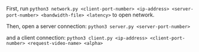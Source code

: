 First, run
```python3 network.py <client-port-number> <ip-address> <server-port-number> <bandwidth-file> <latency>```
to open network.

Then, open a server connection:
```python3 server.py <server-port-number>```

and a client connection:
```python3 client.py <ip-address> <client-port-number> <request-video-name> <alpha>```

